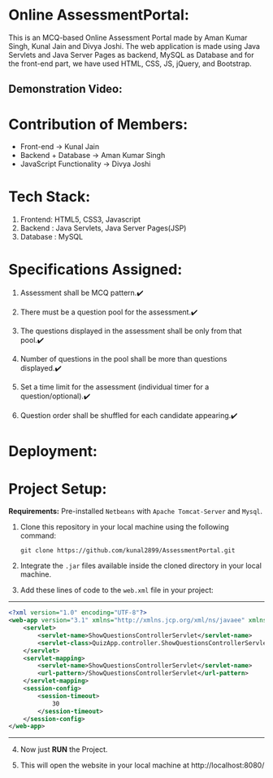 # Online AssessmentPortal: 

This is an MCQ-based Online Assessment Portal made by Aman Kumar Singh, Kunal Jain and Divya Joshi. The web application is made using Java Servlets and Java Server Pages as backend, MySQL as Database and for the front-end part, we have used HTML, CSS, JS, jQuery, and Bootstrap.

## Demonstration Video:


# Contribution of Members:

* Front-end -> Kunal Jain
* Backend + Database -> Aman Kumar Singh
* JavaScript Functionality -> Divya Joshi

# Tech Stack:

1. Frontend: HTML5, CSS3, Javascript
2. Backend : Java Servlets, Java Server Pages(JSP)
3. Database : MySQL


# Specifications Assigned:

1. Assessment shall be MCQ pattern.✔️

2. There must be a question pool for the assessment.✔️

3. The questions displayed in the assessment shall be only from that pool.✔️

4. Number of questions in the pool shall be more than questions displayed.✔️

5. Set a time limit for the assessment (individual timer for a question/optional).✔️

6. Question order shall be shuffled for each candidate appearing.✔️

# Deployment:


# Project Setup: 

**Requirements:** Pre-installed `Netbeans` with `Apache Tomcat-Server` and `Mysql`.

1. Clone this repository in your local machine using the following command:

    `git clone https://github.com/kunal2899/AssessmentPortal.git`

2. Integrate the `.jar` files available inside the cloned directory in your local machine.

3. Add these lines of code to the `web.xml` file in your project:
-----
``` xml
<?xml version="1.0" encoding="UTF-8"?>
<web-app version="3.1" xmlns="http://xmlns.jcp.org/xml/ns/javaee" xmlns:xsi="http://www.w3.org/2001/XMLSchema-instance" xsi:schemaLocation="http://xmlns.jcp.org/xml/ns/javaee http://xmlns.jcp.org/xml/ns/javaee/web-app_3_1.xsd">
    <servlet>
        <servlet-name>ShowQuestionsControllerServlet</servlet-name>
        <servlet-class>QuizApp.controller.ShowQuestionsControllerServlet</servlet-class>
    </servlet>
    <servlet-mapping>
        <servlet-name>ShowQuestionsControllerServlet</servlet-name>
        <url-pattern>/ShowQuestionsControllerServlet</url-pattern>
    </servlet-mapping>
    <session-config>
        <session-timeout>
            30
        </session-timeout>
    </session-config>
</web-app>
```
-----

4. Now just **RUN** the Project.

5. This will open the website in your local machine at http://localhost:8080/ 
